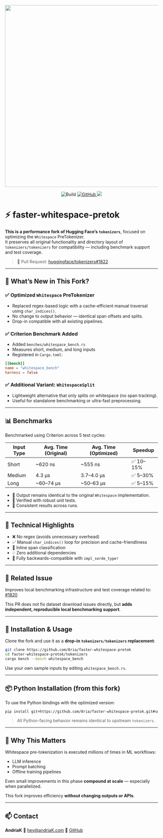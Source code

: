 <p align="center">
    <br>
    <img src="https://huggingface.co/landing/assets/tokenizers/tokenizers-logo.png" width="600"/>
    <br>
</p>

<p align="center">
    <img alt="Build" src="https://github.com/huggingface/tokenizers/workflows/Rust/badge.svg">
    <a href="https://github.com/huggingface/tokenizers/blob/main/LICENSE">
        <img alt="GitHub" src="https://img.shields.io/github/license/huggingface/tokenizers.svg?color=blue&cachedrop">
    </a>
    <a href="https://pepy.tech/project/tokenizers">
        <img src="https://pepy.tech/badge/tokenizers/week" />
    </a>
</p>

# ⚡ faster-whitespace-pretok

**This is a performance fork of Hugging Face’s `tokenizers`**, focused on optimizing the `Whitespace` PreTokenizer.  
It preserves all original functionality and directory layout of `tokenizers/tokenizers` for compatibility — including benchmark support and test coverage.

> 🔧 Pull Request: [huggingface/tokenizers#1822](https://github.com/huggingface/tokenizers/pull/1822)

---

## 🚀 What’s New in This Fork?

### ✅ Optimized `Whitespace` PreTokenizer
- Replaced regex-based logic with a cache-efficient manual traversal using `char_indices()`.
- No change to output behavior — identical span offsets and splits.
- Drop-in compatible with all existing pipelines.

### ✅ Criterion Benchmark Added
- Added `benches/whitespace_bench.rs`
- Measures short, medium, and long inputs
- Registered in `Cargo.toml`:

```toml
[[bench]]
name = "whitespace_bench"
harness = false
```

### ✅ Additional Variant: `WhitespaceSplit`

* Lightweight alternative that only splits on whitespace (no span tracking).
* Useful for standalone benchmarking or ultra-fast preprocessing.

---

## 📊 Benchmarks

Benchmarked using Criterion across 5 test cycles:

| Input Type | Avg. Time (Original) | Avg. Time (Optimized) | Speedup  |
| ---------- | -------------------- | --------------------- | -------- |
| Short      | \~620 ns             | \~555 ns              | ✅ 10–15% |
| Medium     | 4.3 µs               | 3.7–4.0 µs            | ✅ 5–30%  |
| Long       | \~60–74 µs           | \~50–63 µs            | ✅ 5–15%  |

* 🔬 Output remains identical to the original `Whitespace` implementation.
* 🧪 Verified with robust unit tests.
* 🔁 Consistent results across runs.

---

## 🧠 Technical Highlights

* ❌ No regex (avoids unnecessary overhead)
* ✅ Manual `char_indices()` loop for precision and cache-friendliness
* 🧠 Inline span classification
* 💡 Zero additional dependencies
* 🔄 Fully backwards-compatible with `impl_serde_type!`

---

## 📎 Related Issue

Improves local benchmarking infrastructure and test coverage related to:
[#1820](https://github.com/huggingface/tokenizers/issues/1820)

This PR does not fix dataset download issues directly, but **adds independent, reproducible local benchmarking support**.

---

## 🔧 Installation & Usage

Clone the fork and use it as a **drop-in `tokenizers/tokenizers` replacement**:

```bash
git clone https://github.com/8ria/faster-whitespace-pretok
cd faster-whitespace-pretok/tokenizers
cargo bench --bench whitespace_bench
```

Use your own sample inputs by editing `whitespace_bench.rs`.

---

## 📦 Python Installation (from this fork)

To use the Python bindings with the optimized version:

```bash
pip install git+https://github.com/8ria/faster-whitespace-pretok.git#subdirectory=bindings/python
```

> All Python-facing behavior remains identical to upstream `tokenizers`.

---

## 🙌 Why This Matters

Whitespace pre-tokenization is executed millions of times in ML workflows:

* LLM inference
* Prompt batching
* Offline training pipelines

Even small improvements in this phase **compound at scale** — especially when parallelized.

This fork improves efficiency **without changing outputs or APIs**.

---

## 📫 Contact

**AndriaK**
📧 [hey@andriaK.com](mailto:hey@andriaK.com)
🔗 [GitHub](https://github.com/8ria)
